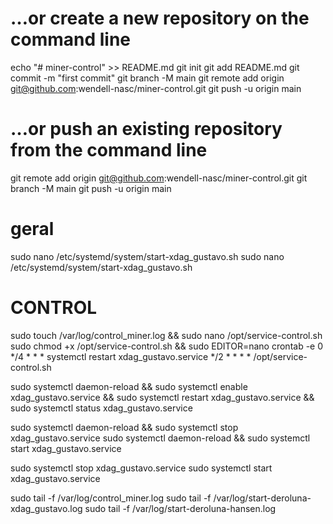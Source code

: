 # …or create a new repository on the command line
echo "# miner-control" >> README.md
git init
git add README.md
git commit -m "first commit"
git branch -M main
git remote add origin git@github.com:wendell-nasc/miner-control.git
git push -u origin main

# …or push an existing repository from the command line
git remote add origin git@github.com:wendell-nasc/miner-control.git
git branch -M main
git push -u origin main



# geral
sudo nano /etc/systemd/system/start-xdag_gustavo.sh
sudo nano /etc/systemd/system/start-xdag_gustavo.sh



# CONTROL

sudo touch /var/log/control_miner.log && sudo nano /opt/service-control.sh
sudo chmod +x /opt/service-control.sh && sudo EDITOR=nano crontab -e
0 */4 * * * systemctl restart xdag_gustavo.service
*/2 * * * * /opt/service-control.sh

sudo systemctl daemon-reload && sudo systemctl enable xdag_gustavo.service && sudo systemctl restart xdag_gustavo.service && sudo systemctl status xdag_gustavo.service


sudo systemctl daemon-reload && sudo systemctl stop xdag_gustavo.service
sudo systemctl daemon-reload && sudo systemctl start xdag_gustavo.service

sudo systemctl stop xdag_gustavo.service
sudo systemctl start xdag_gustavo.service


sudo tail -f /var/log/control_miner.log
sudo tail -f /var/log/start-deroluna-xdag_gustavo.log
sudo tail -f /var/log/start-deroluna-hansen.log